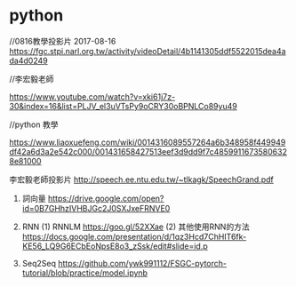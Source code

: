 # python

//0816教學投影片 2017-08-16
https://fgc.stpi.narl.org.tw/activity/videoDetail/4b1141305ddf5522015dea4ada4d0249

//李宏毅老師

https://www.youtube.com/watch?v=xki61j7z-30&index=16&list=PLJV_el3uVTsPy9oCRY30oBPNLCo89yu49

//python 教學

https://www.liaoxuefeng.com/wiki/0014316089557264a6b348958f449949df42a6d3a2e542c000/001431658427513eef3d9dd9f7c48599116735806328e81000

李宏毅老師投影片
http://speech.ee.ntu.edu.tw/~tlkagk/SpeechGrand.pdf

1. 詞向量
https://drive.google.com/open?id=0B7GHhzIVHBJGc2J0SXJxeFRNVE0

2. RNN
(1) RNNLM
https://goo.gl/52XXae
(2) 其他使用RNN的方法
https://docs.google.com/presentation/d/1qz3Hcd7ChHIT6fk-KE56_LQ9G6ECbEoNpsE8o3_zSsk/edit#slide=id.p

3. Seq2Seq
https://github.com/ywk991112/FSGC-pytorch-tutorial/blob/practice/model.ipynb
 





